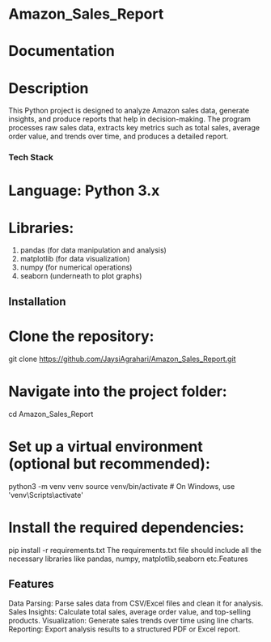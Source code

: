 # Amazon_Sales_Report
# Documentation
# Description
This Python project is designed to analyze Amazon sales data, generate insights, and produce reports that help in decision-making. The program processes raw sales data, extracts key metrics such as total sales, average order value, and trends over time, and produces a detailed report.
### Tech Stack
# Language: Python 3.x
# Libraries:
1. pandas (for data manipulation and analysis)
2. matplotlib (for data visualization)
3. numpy (for numerical operations)
4. seaborn (underneath to plot graphs)
## Installation
# Clone the repository:
git clone https://github.com/JaysiAgrahari/Amazon_Sales_Report.git

# Navigate into the project folder:
cd Amazon_Sales_Report
# Set up a virtual environment (optional but recommended):
python3 -m venv venv
source venv/bin/activate  # On Windows, use 'venv\Scripts\activate'

# Install the required dependencies:
pip install -r requirements.txt
The requirements.txt file should include all the necessary libraries like pandas, numpy, matplotlib,seaborn etc.Features
## Features
Data Parsing: Parse sales data from CSV/Excel files and clean it for analysis.
Sales Insights: Calculate total sales, average order value, and top-selling products.
Visualization: Generate sales trends over time using line charts.
Reporting: Export analysis results to a structured PDF or Excel report.
